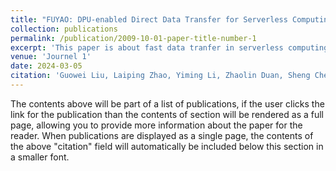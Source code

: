 ```yaml
---
title: "FUYAO: DPU-enabled Direct Data Transfer for Serverless Computing"
collection: publications
permalink: /publication/2009-10-01-paper-title-number-1
excerpt: 'This paper is about fast data tranfer in serverless computing using dpu and rdma.'
venue: 'Journel 1'
date: 2024-03-05
citation: 'Guowei Liu, Laiping Zhao, Yiming Li, Zhaolin Duan, Sheng Chen, Yitao Hu, Zhiyuan Su, Wenyu Qu. FUYAO: DPU-enabled Direct Data Transfer for Serverless Computing. ASPLOS\'24'
---
```


The contents above will be part of a list of publications, if the user clicks the link for the publication than the contents of section will be rendered as a full page, allowing you to provide more information about the paper for the reader. When publications are displayed as a single page, the contents of the above "citation" field will automatically be included below this section in a smaller font.
